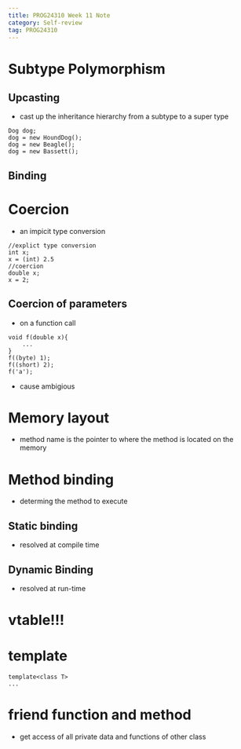 ```yaml
---
title: PROG24310 Week 11 Note
category: Self-review
tag: PROG24310
---
```

# Subtype Polymorphism
## Upcasting
* cast up the inheritance hierarchy from a subtype to a super type
```
Dog dog;
dog = new HoundDog();
dog = new Beagle();
dog = new Bassett();
```
## Binding

# Coercion
* an impicit type conversion
```
//explict type conversion
int x;
x = (int) 2.5
//coercion
double x;
x = 2;
```
## Coercion of parameters
* on a function call
```
void f(double x){
    ...
}
f((byte) 1);
f((short) 2);
f('a');
```
* cause ambigious

# Memory layout
* method name is the pointer to where the method is located on the memory

# Method binding
* determing the method to execute
## Static binding
* resolved at compile time
## Dynamic Binding
* resolved at run-time

# vtable!!!

# template
```
template<class T>
...
```

# friend function and method
* get access of all private data and functions of other class

